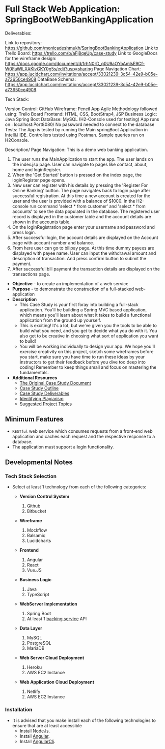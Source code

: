 # Full Stack Web Application:	SpringBootWebBankingApplication

Deliverables:

Link to repository: https://github.com/monicadeshmukh/SpringBootBankingApplication
Link to Trello Board: https://trello.com/b/aFj8qeUp/case-study
Link to GoogleDocs for the wireframe design: https://docs.google.com/document/d/1rhN0rD_q0U9aOYoAmlsE9Cf-W0FaWILXAKIvGKY0g5s/edit?usp=sharing
Page Navigation Chart: https://app.lucidchart.com/invitations/accept/33021239-3c54-42e9-b05e-a73650ce4908
DataBase Schema: https://app.lucidchart.com/invitations/accept/33021239-3c54-42e9-b05e-a73650ce4908

Tech Stack: 

Version Control: GitHub
Wireframe: Pencil App
Agile Methodology followed using: Trello Board
Frontend: HTML, CSS, BootStrap4, JSP
Business Logic: Java Spring Boot
DataBase: MySQL (H2-Console used for testing) 
App runs on : localhost:Port8080/ No password needed to connect to the database
Tests: The App is tested by running the Main springBoot Application in IntelliJ IDE.
Controllers tested using Postman. Sample queries run on H2Console.

Description/ Page Navigation: This is a demo web banking application.

1. The user runs the MainApplication to start the app. The user lands on the index.jsp page. User can navigate to pages like contact, about, home and loginRegister. 
2. When the 'Get Started' button is pressed on the index page, the loginRegister page opens.
2. New user can register with his details by pressing the 'Register For Online Banking' button. The page navigates back to login page after successful registration. At this time a new account is created for the user and 
the user is provided with a balance of $1000. In the H2-console run command 'select * from customer' and 'select * from accounts' to see the data populated in the database. 
The registered user record is displayed in the customer table and the account details are shown in the accounts table.
3. On the loginRegistration page enter your username and password and press login. 
4. After successful login, the account details are displayed on the Account page with account number and balance.
5. From here user can go to billpay page. At this time dummy payees are displayed with payee name. User can input the withdrawal amount and description of transaction. And press confirm button to submit the payment.
6. After successful bill payment the transaction details are displayed on the transactions page.


* **Objective** - to create an implementation of a web service
* **Purpose** - to demonstrate the construction of a full-stacked web-application
* **Description**
	* This Case Study is your first foray into building a full-stack application. You'll be building a Spring MVC based application, which means you'll learn about what it takes to build a functional application from the ground up yourself.
	* This is exciting! It's a lot, but we've given you the tools to be able to build what you need, and you get to decide what you do with it. You also get to be creative in choosing what sort of application you want to build!
	* You will be working individually to design your app. We hope you'll exercise creativity on this project, sketch some wireframes before you start, make sure you have time to run these ideas by your instructors to get their feedback before you dive too deep into coding! Remember to keep things small and focus on mastering the fundamentals.
* **Additional Resources**
	* [The Original Case Study Document](./case-study.pdf)
	* [Case Study Outline](./case-study-outline.pdf)
	* [Case Study Deliverables](./README_deliverables.md)
	* [Identifying Plagiarism](./README_plagiarism.md)
	* [Suggested Project Topics](./README_suggested-project-topics.md)



## Minimum Features
* `RESTful` web service which consumes requests from a front-end web application and caches each request and the respective response to a database.
* The application must support a login functionality.




## Developmental Notes

### Tech Stack Selection
* Select at least 1 technology from each of the following categories:
  * **Version Control System**
    1. Github
    2. Bitbucket
    
  * **Wireframe**
    1. Mockflow
    2. Balsamiq
    3. Lucidcharts

  * **Frontend**
    1. Angular
    2. React
    3. Vue.JS
    
  * **Business Logic**
    1. Java
    2. TypeScript

  * **WebServer Implementation**
    1. Spring Boot
    2. At least 1 [backing service](https://12factor.net/backing-services) API

  * **Data Layer**
    1. MySQL
    2. PostgreSQL
    3. MariaDB

  * **Web Server Cloud Deployment**
    1. Heroku
    2. AWS EC2 Instance
  
  * **Web Application Cloud Deployment**
    1. Netlify
    2. AWS EC2 Instance




### Installation
* It is advised that you make install each of the following technologies to ensure that are at least accessible
  * Install [NodeJs](https://nodejs.org/en/).
  * Install [Angular](http://angular.io/).
  * Install [AngularCli](https://cli.angular.io/).
